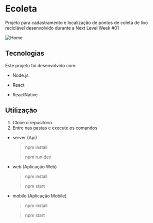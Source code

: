 # Ecoleta

Projeto para cadastramento e localização de pontos de coleta de lixo reciclável desenvolvido durante a Next Level Week #01

![Home](https://user-images.githubusercontent.com/898246/84021241-9af32c00-a95a-11ea-897b-5adb1d9c581c.png)

## Tecnologias

Este projeto foi desenvolvido com:

* Node.js

* React

* ReactNative

## Utilização

1. Clone o repositório
2. Entre nas pastas e execute os comandos

* server (Api)
  > npm install
  
  > npm run dev

* web (Aplicação Web)
  >npm install
  
  >npm start

* mobile (Aplicação Mobile)
  >npm install
  
  >npm start
